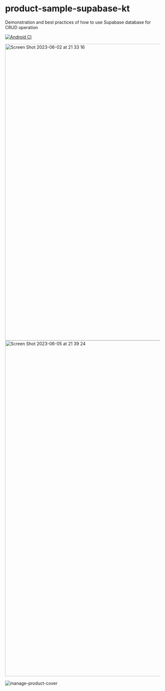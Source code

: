 # product-sample-supabase-kt
Demonstration and best practices of how to use Supabase database for CRUD operation

[![Android CI](https://github.com/hieuwu/product-sample-supabase-kt/actions/workflows/app-build.yml/badge.svg)](https://github.com/hieuwu/product-sample-supabase-kt/actions/workflows/app-build.yml)

<img width="964" alt="Screen Shot 2023-06-02 at 21 33 16" src="https://github.com/hieuwu/product-sample-supabase-kt/assets/43868345/288eef97-d8fe-422f-8bb3-1c8424bab08e">

<img width="1092" alt="Screen Shot 2023-06-05 at 21 39 24" src="https://github.com/hieuwu/product-sample-supabase-kt/assets/43868345/3f154fda-aa9e-4baa-81f2-5b744c7ad2fe">

![manage-product-cover](https://github.com/hieuwu/product-sample-supabase-kt/assets/43868345/1bed0c84-208a-4266-a2ec-2bac50ddf80c)

